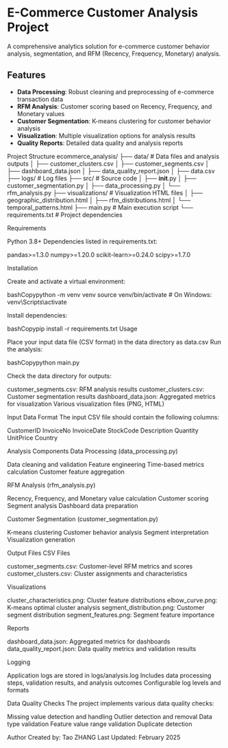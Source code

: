 ﻿# E-Commerce Customer Analysis Project

A comprehensive analytics solution for e-commerce customer behavior analysis, segmentation, and RFM (Recency, Frequency, Monetary) analysis.

## Features

- **Data Processing**: Robust cleaning and preprocessing of e-commerce transaction data
- **RFM Analysis**: Customer scoring based on Recency, Frequency, and Monetary values
- **Customer Segmentation**: K-means clustering for customer behavior analysis
- **Visualization**: Multiple visualization options for analysis results
- **Quality Reports**: Detailed data quality and analysis reports

Project Structure
ecommerce_analysis/
├── data/                      # Data files and analysis outputs
│   ├── customer_clusters.csv
│   ├── customer_segments.csv
│   ├── dashboard_data.json
│   ├── data_quality_report.json
│   ├── data.csv
├── logs/                      # Log files
├── src/                      # Source code
│   ├── __init__.py
│   ├── customer_segmentation.py
│   ├── data_processing.py
│   └── rfm_analysis.py
├── visualizations/           # Visualization HTML files
│   ├── geographic_distribution.html
│   ├── rfm_distributions.html
│   └── temporal_patterns.html
├── main.py                  # Main execution script
└── requirements.txt         # Project dependencies

Requirements

Python 3.8+
Dependencies listed in requirements.txt:

pandas>=1.3.0
numpy>=1.20.0
scikit-learn>=0.24.0
scipy>=1.7.0



Installation

Create and activate a virtual environment:

bashCopypython -m venv venv
source venv/bin/activate  # On Windows: venv\Scripts\activate

Install dependencies:

bashCopypip install -r requirements.txt
Usage

Place your input data file (CSV format) in the data directory as data.csv
Run the analysis:

bashCopypython main.py

Check the data directory for outputs:


customer_segments.csv: RFM analysis results
customer_clusters.csv: Customer segmentation results
dashboard_data.json: Aggregated metrics for visualization
Various visualization files (PNG, HTML)

Input Data Format
The input CSV file should contain the following columns:

CustomerID
InvoiceNo
InvoiceDate
StockCode
Description
Quantity
UnitPrice
Country

Analysis Components
Data Processing (data_processing.py)

Data cleaning and validation
Feature engineering
Time-based metrics calculation
Customer feature aggregation

RFM Analysis (rfm_analysis.py)

Recency, Frequency, and Monetary value calculation
Customer scoring
Segment analysis
Dashboard data preparation

Customer Segmentation (customer_segmentation.py)

K-means clustering
Customer behavior analysis
Segment interpretation
Visualization generation

Output Files
CSV Files

customer_segments.csv: Customer-level RFM metrics and scores
customer_clusters.csv: Cluster assignments and characteristics

Visualizations

cluster_characteristics.png: Cluster feature distributions
elbow_curve.png: K-means optimal cluster analysis
segment_distribution.png: Customer segment distribution
segment_features.png: Segment feature importance

Reports

dashboard_data.json: Aggregated metrics for dashboards
data_quality_report.json: Data quality metrics and validation results

Logging

Application logs are stored in logs/analysis.log
Includes data processing steps, validation results, and analysis outcomes
Configurable log levels and formats

Data Quality Checks
The project implements various data quality checks:

Missing value detection and handling
Outlier detection and removal
Data type validation
Feature value range validation
Duplicate detection

Author
Created by: Tao ZHANG
Last Updated: February 2025
